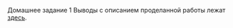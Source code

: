 Домашнее задание 1
Выводы с описанием проделанной работы лежат [здесь](https://github.com/shiryaevva/HW_ML/blob/main/description.md).
